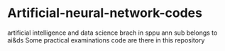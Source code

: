 # Artificial-neural-network-codes
artificial intelligence and data science brach in sppu 
ann sub belongs to ai&ds
Some practical examinations code are there in this repository

